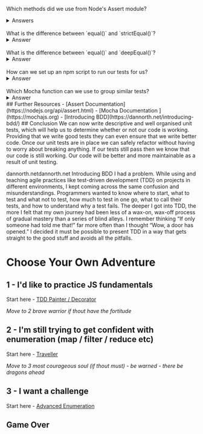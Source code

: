 Which methods did we use from Node's Assert module?
<details>
<summary>Answers</summary>
`equal()`
`strictEqual()`
`deepEqual()`
`deepStrictEqual()`
</details>
<br>
What is the difference between `equal()` and `strictEqual()`?
<details>
<summary>Answer</summary>
`equal()` uses the abstract equality operator (`==`) while `strictEqual()` uses the strict equality operator (`===`).
</details>
<br>
What is the difference between `equal()` and `deepEqual()`?
<details>
<summary>Answer</summary>
When comparing objects `equal()` expects both arguments to be references to the exact same object, whereas `deepEqual()` will check if the contents of the objects are the same.
</details>
<br>
How can we set up an npm script to run our tests for us?
<details>
<summary>Answer</summary>
Add `mocha specs` to the test script in our package.json. This tells npm to run the files in our specs directory with mocha. We can then run this script using `npm test`.
</details>
<br>
Which Mocha function can we use to group similar tests?
<details>
<summary>Answer</summary>
`describe()`
</details>
## Further Resources
- [Assert Documentation](https://nodejs.org/api/assert.html)
- [Mocha Documentation ](https://mochajs.org)
- [Introducing BDD](https://dannorth.net/introducing-bdd/)
## Conclusion
We can now write descriptive and well organised unit tests, which will help us to determine whether or not our code is working. Providing that we write good tests they can even ensure that we write better code.
Once our unit tests are in place we can safely refactor without having to worry about breaking anything. If our tests still pass then we know that our code is still working.
Our code will be better and more maintainable as a result of unit testing.

dannorth.netdannorth.net
Introducing BDD
I had a problem. While using and teaching agile practices like test-driven development (TDD) on projects in different environments, I kept coming across the same confusion and misunderstandings. Programmers wanted to know where to start, what to test and what not to test, how much to test in one go, what to call their tests, and how to understand why a test fails.
The deeper I got into TDD, the more I felt that my own journey had been less of a wax-on, wax-off process of gradual mastery than a series of blind alleys. I remember thinking “If only someone had told me that!” far more often than I thought “Wow, a door has opened.” I decided it must be possible to present TDD in a way that gets straight to the good stuff and avoids all the pitfalls.










# Choose Your Own Adventure

## 1 - I'd like to practice JS fundamentals

Start here - [TDD Painter / Decorator](./01_hw_tdd_painter_decorator/hw_tdd_painter_decorater.md)

*Move to 2 brave warrior if thout have the fortitude*

## 2 - I'm still trying to get confident with enumeration (map / filter / reduce etc)

Start here - [Traveller](./02_hw_traveller/hw_traveller_brief.md)

*Move to 3 most courageous soul (if thout must) - be warned - there be dragons ahead*

## 3 - I want a challenge

Start here - [Advanced Enumeration](./03_hw_advanced/hw_enumeration_brief.md)

## Game Over

